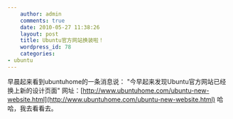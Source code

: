 ```yaml
---
    author: admin
    comments: true
    date: 2010-05-27 11:38:26
    layout: post
    title: Ubuntu官方网站换装啦！
    wordpress_id: 78
    categories:
- ubuntu
---
```


早晨起来看到ubuntuhome的一条消息说： "今早起来发现Ubuntu官方网站已经换上新的设计页面" 网址：[http://www.ubuntuhome.com/ubuntu-new-website.html](http://www.ubuntuhome.com/ubuntu-new-website.html) 哈哈，我去看看去。

